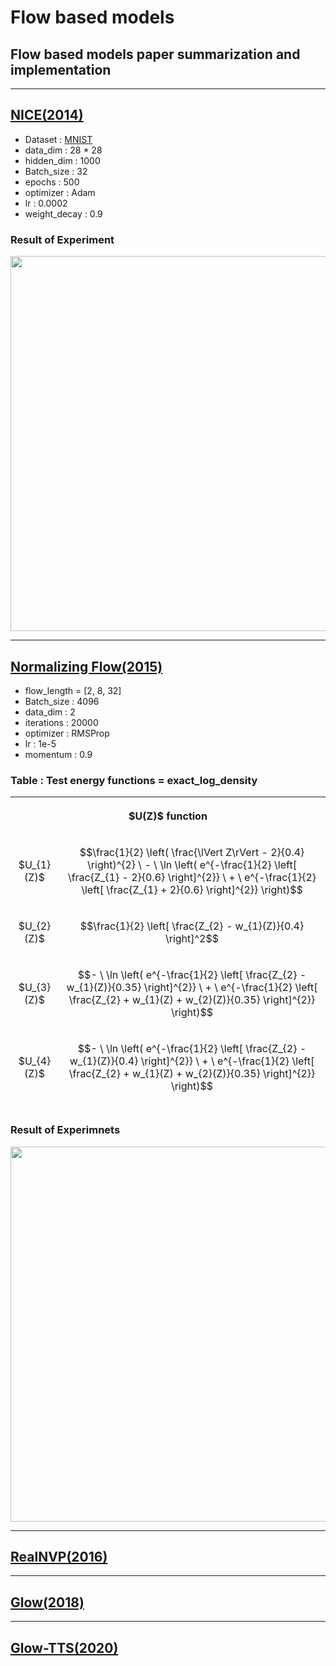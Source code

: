 # Flow based models
## Flow based models paper summarization and implementation      

------------------------------------------------------------------------------------------------------------        
## [NICE(2014)](https://github.com/WestChaeVI/Flow_Based_Models/blob/main/NICE/README.md)     

+ Dataset : [MNIST](https://paperswithcode.com/dataset/mnist)     
+ data_dim : 28 * 28    
+ hidden_dim : 1000     
+ Batch_size : 32    
+ epochs : 500      
+ optimizer : Adam     
+ lr : 0.0002      
+ weight_decay : 0.9        

### Result of Experiment     

<p align='center'><img src='https://github.com/WestChaeVI/Flow_Based_Models/assets/104747868/ffbcb0c4-0639-4d93-b2f7-730a5593efb4' height='600' width='600'></p>   

------------------------------------------------------------------------------------------------------------    

## [Normalizing Flow(2015)](https://github.com/WestChaeVI/Flow_Based_Models/blob/main/Normalizing_Flow/README.md)     

+ flow_length = [2, 8, 32]     
+ Batch_size : 4096    
+ data_dim : 2
+ iterations : 20000      
+ optimizer : RMSProp
+ lr : 1e-5      
+ momentum : 0.9      


### Table : Test energy functions  = exact_log_density  

<table align='center'width="800" height="500">
  <th colspan='2'>
    <p align='center'>$U(Z)$ function</p>
  </th>
  <tr>
    <td>
      <p align='center'>$U_{1}(Z)$</p>
    </td>
    <td>
      <p align='center'>$$\frac{1}{2} \left( \frac{\lVert Z\rVert - 2}{0.4} \right)^{2} \ - \ \ln \left( e^{-\frac{1}{2} \left[ \frac{Z_{1} - 2}{0.6} \right]^{2}} \ + \ e^{-\frac{1}{2} \left[ \frac{Z_{1} + 2}{0.6} \right]^{2}} \right)$$</p>
    </td>
  </tr>
  
  <tr>
    <td>
      <p align='center'>$U_{2}(Z)$</p>
    </td>
    <td>
      <p align='center'>$$\frac{1}{2} \left[ \frac{Z_{2} - w_{1}(Z)}{0.4} \right]^2$$</p>
    </td>
  </tr>

  <tr>
    <td>
      <p align='center'>$U_{3}(Z)$</p>
    </td>
    <td>
      <p align='center'>$$- \ \ln \left( e^{-\frac{1}{2} \left[ \frac{Z_{2} - w_{1}(Z)}{0.35} \right]^{2}} \ + \ e^{-\frac{1}{2} \left[ \frac{Z_{2} + w_{1}(Z) + w_{2}(Z)}{0.35} \right]^{2}} \right)$$</p>
    </td>
  </tr>

  <tr>
    <td>
      <p align='center'>$U_{4}(Z)$</p>
    </td>
    <td>
      <p align='center'>$$- \ \ln \left( e^{-\frac{1}{2} \left[ \frac{Z_{2} - w_{1}(Z)}{0.4} \right]^{2}} \ + \ e^{-\frac{1}{2} \left[ \frac{Z_{2} + w_{1}(Z) + w_{2}(Z)}{0.35} \right]^{2}} \right)$$</p>
    </td>
  </tr>
  <tr>
    <td colspan='2'>
      <p align='center'>with $w_{1}(Z) \ = \ \sin \left( \frac{2\pi{Z_1}}{4} \right) \ $, $w_{2}(Z) \ = \ 3e^{-\frac{1}{2} \left[ \frac{Z_{1} - 1}{0.6} \right]^{2}} \ $, $w_{3}(Z) \ = \ 3\sigma \left( \frac{Z_{1} - 1}{0.3} \right) \ $, $\sigma(x) = \frac{1}{1 \ + \ e^{-x}}$</p>
    </td>
  </tr>
</table>     

### Result of Experimnets     


<p align='center'><img src='https://github.com/WestChaeVI/Flow_Based_Models/assets/104747868/67b0d080-e08c-43e6-ba98-b0faa3d3ed25' height='600' width='800'></p>     

------------------------------------------------------------------------------------------------------------       

## [RealNVP(2016)](https://github.com/WestChaeVI/Flow_Based_Models/blob/main/RealNVP/README.md)    


------------------------------------------------------------------------------------------------------------       

## [Glow(2018)](https://github.com/WestChaeVI/Flow_Based_Models/blob/main/Glow/README.md)    


------------------------------------------------------------------------------------------------------------       

## [Glow-TTS(2020)](https://github.com/WestChaeVI/Flow_Based_Models/blob/main/Glow_TTS/README.md)    

